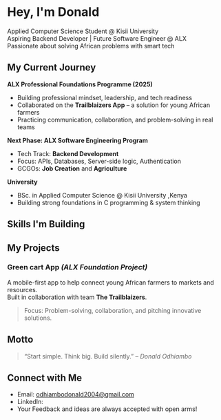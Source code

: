 #  Hey, I'm Donald

 Applied Computer Science Student @ Kisii University  
 Aspiring Backend Developer | Future Software Engineer @ ALX  
 Passionate about solving African problems with smart tech  


## My Current Journey

 **ALX Professional Foundations Programme (2025)**  
- Building professional mindset, leadership, and tech readiness  
- Collaborated on the **Trailblaizers App** – a solution for young African farmers  
- Practicing communication, collaboration, and problem-solving in real teams  

 **Next Phase: ALX Software Engineering Program**  
- Tech Track: **Backend Development**  
- Focus: APIs, Databases, Server-side logic, Authentication  
- GCGOs: **Job Creation** and **Agriculture**  

 **University**  
- BSc. in Applied Computer Science @ Kisii University ,Kenya 
- Building strong foundations in C programming & system thinking



## Skills I'm Building





## My Projects

### Green cart App *(ALX Foundation Project)*  
A mobile-first app to help connect young African farmers to markets and resources.  
Built in collaboration with team **The Trailblaizers**.  
> Focus: Problem-solving, collaboration, and pitching innovative solutions.

##  Motto

> “Start simple. Think big. Build silently.” – *Donald Odhiambo*


## Connect with Me

- Email: odhiambodonald2004@gmail.com  
- LinkedIn:  
- Your Feedback and ideas are always accepted with open arms!
